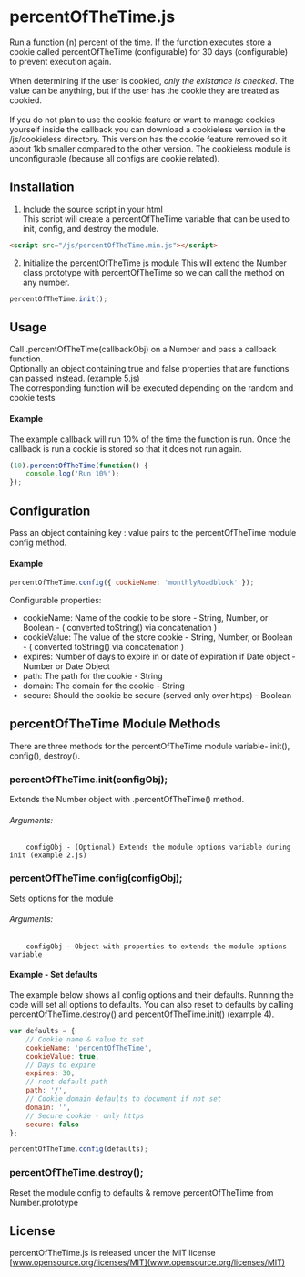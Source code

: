 # percentOfTheTime.js
Run a function (n) percent of the time. If the function executes store a cookie called percentOfTheTime (configurable) for 30 days (configurable) to prevent execution again. <br>
<br>
When determining if the user is cookied, <em>only the existance is checked</em>. The value can be anything, but if the user has the cookie they are treated as cookied. <br> 
<br>
If you do not plan to use the cookie feature or want to manage cookies yourself inside the callback you can download a cookieless version in the /js/cookieless directory.  This version has the cookie feature removed so it about 1kb smaller compared to the other version. The cookieless module is unconfigurable (because all configs are cookie related).

## Installation
1. Include the source script in your html <br>
This script will create a percentOfTheTime variable that can be used to init, config, and destroy the module.
```html
<script src="/js/percentOfTheTime.min.js"></script>
```

2. Initialize the percentOfTheTime js module
This will extend the Number class prototype with percentOfTheTime so we can call the method on any number.
```js
percentOfTheTime.init();
```


## Usage
Call .percentOfTheTime(callbackObj) on a Number and pass a callback function. <br>
    Optionally an object containing true and false properties that are functions can passed instead.  (example 5.js)<br>
    The corresponding function will be executed depending on the random and cookie tests

#### Example
The example callback will run 10% of the time the function is run.
Once the callback is run a cookie is stored so that it does not run again.
```js
(10).percentOfTheTime(function() {
    console.log('Run 10%');
});
```


## Configuration
Pass an object containing key : value pairs to the percentOfTheTime module config method.

#### Example
```js
percentOfTheTime.config({ cookieName: 'monthlyRoadblock' });
```

Configurable properties: <br>
* cookieName: Name of the cookie to be store - String, Number, or Boolean - ( converted toString() via concatenation )
* cookieValue: The value of the store cookie - String, Number, or Boolean - ( converted toString() via concatenation )
* expires: Number of days to expire in or date of expiration if Date object - Number or Date Object
* path: The path for the cookie - String
* domain: The domain for the cookie - String
* secure: Should the cookie be secure (served only over https) - Boolean


## percentOfTheTime Module Methods
There are three methods for the percentOfTheTime module variable- init(), config(), destroy().

### percentOfTheTime.init(configObj);
Extends the Number object with .percentOfTheTime() method.
###### Arguments: <br>
        configObj - (Optional) Extends the module options variable during init (example 2.js)
                
### percentOfTheTime.config(configObj);
Sets options for the module
###### Arguments: <br>
        configObj - Object with properties to extends the module options variable
#### Example - Set defaults
The example below shows all config options and their defaults.  Running the code will set all options to defaults.  You can also reset to defaults by calling percentOfTheTime.destroy() and percentOfTheTime.init()  (example 4).
 
```js
var defaults = {
    // Cookie name & value to set
    cookieName: 'percentOfTheTime',
    cookieValue: true,
    // Days to expire
    expires: 30,
    // root default path
    path: '/',
    // Cookie domain defaults to document if not set
    domain: '',
    // Secure cookie - only https
    secure: false
};

percentOfTheTime.config(defaults);
```

### percentOfTheTime.destroy();
Reset the module config to defaults & remove percentOfTheTime from Number.prototype

## License 
percentOfTheTime.js is released under the MIT license <br>
[www.opensource.org/licenses/MIT](www.opensource.org/licenses/MIT)
